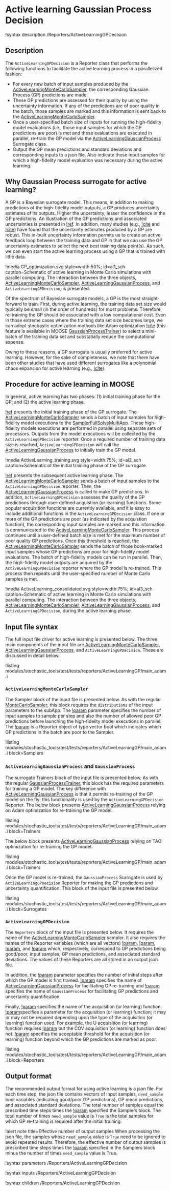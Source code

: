 # Active learning Gaussian Process Decision

!syntax description /Reporters/ActiveLearningGPDecision

## Description

The `ActiveLearningGPDecision` is a Reporter class that performs the following functions to facilitate the active learning process in a parallelized fashion:

- For every new batch of input samples produced by the [ActiveLearningMonteCarloSampler](ActiveLearningMonteCarloSampler.md), the corresponding Gaussian Process (GP) predictions are made.
- These GP predictions are assessed for their quality by using the uncertainty information. If any of the predictions are of poor quality in the batch, those samples are marked and this information is sent back to the [ActiveLearningMonteCarloSampler](ActiveLearningMonteCarloSampler.md).
- Once a user-specified batch size of inputs for running the high-fidelity model evaluations (i.e., those input samples for which the GP predictions are poor) is met and these evaluations are executed in parallel, re-train the GP model via the [ActiveLearningGaussianProcess](ActiveLearningGaussianProcess.md) Surrogate class.
- Output the GP mean predictions and standard deviations and corresponding inputs to a json file. Also indicate those input samples for which a high-fidelity model evaluation was necessary during the active learning.

## Why Gaussian Process surrogate for active learning?

A GP is a Bayesian surrogate model. This means, in addition to making predictions of the high-fidelity model outputs, a GP produces uncertainty estimates of its outputs. Higher the uncertainty, lesser the confidence in the GP predictions. An illustration of the GP predictions and associated uncertainties is presented in [!ref](al1_sch). In addition, many studies (e.g., [!cite](xiu2019al) and [!cite](dhulipala2022al)) have found that the uncertainty estimates produced by a GP are robust. This in-built uncertainty information permits us to create an active feedback loop between the training data and GP in that we can use the GP uncertainty estimates to select the next best training data point(s). As such, we can even start the active learning process using a GP that is trained with little data.

!media GP_optimization.svg style=width:50%; id=al1_sch caption=Schematic of active learning in Monte Carlo simulations with parallel computing. The interaction between the three objects, [ActiveLearningMonteCarloSampler](ActiveLearningMonteCarloSampler.md), [ActiveLearningGaussianProcess](ActiveLearningGaussianProcess.md), and `ActiveLearningGPDecision`, is presented.

Of the spectrum of Bayesian surrogate models, a GP is the most straight-forward to train. First, during active learning, the training data set size would typically be small (in the order of hundreds) for most problems. Therefore, re-training the GP should be associated with a low computational cost. Even in those extreme cases where the training data set size becomes large, we can adopt stochastic optimization methods like Adam optimization [!cite](kingma2014adam) (this feature is available in MOOSE [GaussianProcessTrainer](GaussianProcessTrainer.md)) to select a mini-batch of the training data set and substatially reduce the computational expense.

Owing to these reasons, a GP surrogate is usually preferred for active learning. However, for the sake of completeness, we note that there have been other studies that have used different surrogates like a polynomial chaos expansion for active learning (e.g., [!cite](marelli2019al)).

## Procedure for active learning in MOOSE

In general, active learning has two phases: (1) initial training phase for the GP; and (2) the active learning phase.

[!ref](al2_sch) presents the initial training phase of the GP surrogate. The [ActiveLearningMonteCarloSampler](ActiveLearningMonteCarloSampler.md) sends a batch of input samples for high-fidelity model executions to the [SamplerFullSolveMultiApp](SamplerFullSolveMultiApp.md). These high-fidelity models executions are performed in parallel using separate sets of processors. Outputs from the model executions will be collected by the `ActiveLearningGPDecision` reporter. Once a required number of training data size is reached, `ActiveLearningGPDecision` will call the [ActiveLearningGaussianProcess](ActiveLearningGaussianProcess.md) to initially train the GP model.

!media ActiveLearning_training.svg style=width:75%; id=al2_sch caption=Schematic of the initial training phase of the GP surrogate.

[!ref](al3_sch) presents the subsequent active learning phase. The [ActiveLearningMonteCarloSampler](ActiveLearningMonteCarloSampler.md) sends a batch of input samples to the `ActiveLearningGPDecision` reporter. Then, the [ActiveLearningGaussianProcess](ActiveLearningGaussianProcess.md) is called to make GP predictions. In addition, `ActiveLearningGPDecision` assesses the quality of the GP predictions through user-defined acquistion (or learning) functions. Some popular acquisition functions are currently available, and it is easy to include additional functions in the `ActiveLearningGPDecision` class. If one or more of the GP predictions are poor (as indicated by the acquistion function), the corresponding input samples are marked and this information is communicated to the [ActiveLearningMonteCarloSampler](ActiveLearningMonteCarloSampler.md). This process continues until a user-defined batch size is met for the maximum number of poor quality GP predictions. Once this threshold is reached, the [ActiveLearningMonteCarloSampler](ActiveLearningMonteCarloSampler.md) sends the batch of those book-marked input samples whose GP predictions are poor for high-fidelity model evaluations. The batch of high-fidelity models can be run in parallel. Then, the high-fidelity model outputs are acquired by the `ActiveLearningGPDecision` reporter where the GP model is re-trained. This process then repeats until the user-specified number of Monte Carlo samples is met.

!media ActiveLearning_consolidated.svg style=width:75%; id=al3_sch caption=Schematic of active learning in Monte Carlo simulations with parallel computing. The interaction between the three objects, [ActiveLearningMonteCarloSampler](ActiveLearningMonteCarloSampler.md), [ActiveLearningGaussianProcess](ActiveLearningGaussianProcess.md), and `ActiveLearningGPDecision`, during the active learning phase.

## Input file syntax

The full input file driver for active learning is presented below. The three main components of the input file are [ActiveLearningMonteCarloSampler](ActiveLearningMonteCarloSampler.md), [ActiveLearningGaussianProcess](ActiveLearningGaussianProcess.md), and `ActiveLearningGPDecision`. These are discussed in detail below.

!listing modules/stochastic_tools/test/tests/reporters/ActiveLearningGP/main_adam.i

### `ActiveLearningMonteCarloSampler`

The Sampler block of the input file is presented below. As with the regular [MonteCarloSampler](MonteCarloSampler.md), this block requires the `distributions` of the input parameters to the subApp. The [!param](/Samplers/ActiveLearningMonteCarloSampler/num_batch) parameter specifies the number of input samples to sample per step and also the number of allowed poor GP predictions before launching the high-fidelity model executions in parallel. The [!param](/Samplers/ActiveLearningMonteCarloSampler/flag_sample) is a Reporter object of type vector bool which indicates which GP predictions in the batch are poor to the Sampler.

!listing modules/stochastic_tools/test/tests/reporters/ActiveLearningGP/main_adam.i block=Samplers

### `ActiveLearningGaussianProcess` and `GaussianProcess`

The surrogate Trainers block of the input file is presented below. As with the regular [GaussianProcessTrainer](GaussianProcessTrainer.md), this block has the required parameters for training a GP model. The key difference with [ActiveLearningGaussianProcess](ActiveLearningGaussianProcess.md) is that it permits re-training of the GP model on the fly; this functionality is used by the `ActiveLearningGPDecision` Reporter. The below block presents [ActiveLearningGaussianProcess](ActiveLearningGaussianProcess.md) relying on Adam optimization for re-training the GP model. 

!listing modules/stochastic_tools/test/tests/reporters/ActiveLearningGP/main_adam.i block=Trainers

The below block presents [ActiveLearningGaussianProcess](ActiveLearningGaussianProcess.md) relying on TAO optimization for re-training the GP model.

!listing modules/stochastic_tools/test/tests/reporters/ActiveLearningGP/main_adam.i block=Trainers

Once the GP model is re-trained, the `GaussianProcess` Surrogate is used by `ActiveLearningGPDecision` Reporter for making the GP predictions and uncertainty quantification. This block of the input file is presented below.

!listing modules/stochastic_tools/test/tests/reporters/ActiveLearningGP/main_adam.i block=Surrogates

### `ActiveLearningGPDecision`

The `Reporters` block of the input file is presented below. It requires the name of the [ActiveLearningMonteCarloSampler](ActiveLearningMonteCarloSampler.md) sampler. It also requires the names of the Reporter variables (which are all vectors) [!param](/Reporters/ActiveLearningGPDecision/flag_sample), [!param](/Reporters/ActiveLearningGPDecision/inputs), [!param](/Reporters/ActiveLearningGPDecision/gp_mean), and [!param](/Reporters/ActiveLearningGPDecision/gp_std) which, respectively, correspond to GP predictions being good/poor, input samples, GP mean predictions, and associated standard deviations. The values of these Reporters are all stored in an output json file.

In addition, the [!param](/Reporters/ActiveLearningGPDecision/n_train) parameter specifies the number of initial steps after which the GP model is first trained. [!param](/Reporters/ActiveLearningGPDecision/al_gp) specifies the name of [ActiveLearningGaussianProcess](ActiveLearningGaussianProcess.md) for facilitating GP re-training and [!param](/Reporters/ActiveLearningGPDecision/gp_evaluator) specifies the name of `GaussianProcess` for facilitating GP predictions and uncertainty quantification.

Finally, [!param](/Reporters/ActiveLearningGPDecision/learning_function) specifies the name of the acquisition (or learning) function. [!param](/Reporters/ActiveLearningGPDecision/learning_function_parameter)specifies a parameter for the acquisition (or learning) function; it may or may not be required depending upon the type of the acquisition (or learning) function used. For example, the U acquisition (or learning) function requires [!param](/Reporters/ActiveLearningGPDecision/learning_function_parameter) but the COV acquisition (or learning) function does not. [!param](/Reporters/ActiveLearningGPDecision/learning_function_threshold) specifies the acceptable threshold for the acquisition (or learning) function beyond which the GP predictions are marked as poor.

!listing modules/stochastic_tools/test/tests/reporters/ActiveLearningGP/main_adam.i block=Reporters

## Output format

The recommended output format for using active learning is a json file. For each time step, the json file contains vectors of input samples, `need_sample` bool variables (indicating good/poor GP predictions), GP mean predictions, and associated standard deviations. The total number of samples equal the prescribed time steps times the [!param](/Samplers/ActiveLearningMonteCarloSampler/num_batch) specified the Samplers block. The total number of times `need_sample` value is `True` is the total samples for which GP re-training is required after the initial training.

!alert note title=Effective number of output samples
When processing the json file, the samples whose `need_sample` value is `True` need to be ignored to avoid repeated results. Therefore, the effective number of output samples is prescribed time steps times the [!param](/Samplers/ActiveLearningMonteCarloSampler/num_batch) specified in the Samplers block minus the number of times `need_sample` value is True. 

!syntax parameters /Reporters/ActiveLearningGPDecision

!syntax inputs /Reporters/ActiveLearningGPDecision

!syntax children /Reporters/ActiveLearningGPDecision